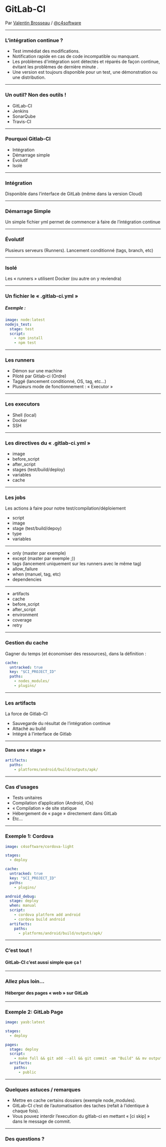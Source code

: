 # GitLab-CI

Par [Valentin Brosseau](https://github.com/c4software) / [@c4software](http://twitter.com/c4software)

---

### L’intégration continue ?

- Test immédiat des modifications. <!-- .element: class="fragment" data-fragment-index="1" -->
- Notification rapide en cas de code incompatible ou manquant. <!-- .element: class="fragment" data-fragment-index="1" -->
- Les problèmes d'intégration sont détectés et réparés de façon continue, évitant les problèmes de dernière minute .<!-- .element: class="fragment" data-fragment-index="1" -->
- Une version est toujours disponible pour un test, une démonstration ou une distribution. <!-- .element: class="fragment" data-fragment-index="1" -->

---

### Un outil? Non des outils !

- GitLab-CI
- Jenkins
- SonarQube
- Travis-CI

---

### Pourquoi Gitlab-CI

- Intégration
- Démarrage simple
- Évolutif
- Isolé

---

### Intégration

Disponible dans l’interface de GitLab (même dans la version Cloud)

---

### Démarrage Simple

Un simple fichier yml permet de commencer à faire de l’intégration continue

---

### Évolutif

Plusieurs serveurs (Runners). Lancement conditionné (tags, branch, etc)

---

### Isolé

Les « runners » utilisent Docker (ou autre on y reviendra)

---

### Un fichier le « .gitlab-ci.yml »

##### Exemple :

```yaml
image: node:latest
nodejs_test:
  stage: test
  script:
    - npm install
    - npm test
```

---

### Les runners

- Démon sur une machine
- Piloté par Gitlab-ci (Ordre)
- Taggé (lancement conditionné, OS, tag, etc…)
- Plusieurs mode de fonctionnement : « Executor »

---

### Les executors

- Shell (local)
- Docker
- SSH

---

### Les directives du « .gitlab-ci.yml »

- image
- before_script
- after_script
- stages (test/build/deploy)
- variables
- cache

---

### Les jobs

Les actions à faire pour notre test/compilation/déploiement

- script
- image
- stage (test/build/depoy)
- type
- variables

---

- only (master par exemple)
- except (master par exemple ;))
- tags (lancement uniquement sur les runners avec le même tag)
- allow_failure
- when (manuel, tag, etc)
- dependencies

---

- artifacts
- cache
- before_script
- after_script
- environment
- coverage
- retry

---

### Gestion du cache

Gagner du temps (et économiser des ressources), dans la définition :

```yaml
cache:
  untracked: true
  key: "$CI_PROJECT_ID"
  paths:
    - nodes_modules/
    - plugins/
```

---

### Les artifacts

La force de Gitlab-CI

- Sauvegarde du résultat de l’intégration continue
- Attaché au build
- Intégré à l’interface de Gitlab

---

#### Dans une « stage »

```yaml
artifacts:
  paths:
    - platforms/android/build/outputs/apk/
```

---

### Cas d’usages

- Tests unitaires
- Compilation d’application (Android, iOs)
- « Compilation » de site statique
- Hébergement de « page » directement dans GitLab
- Etc…

---

### Exemple 1: Cordova

```yaml
image: c4software/cordova-light

stages:
  - deploy

cache:
  untracked: true
  key: "$CI_PROJECT_ID"
  paths:
    - plugins/

android_debug:
  stage: deploy
  when: manual
  script:
    - cordova platform add android
    - cordova build android
  artifacts:
    paths:
      - platforms/android/build/outputs/apk/
```

---

### C’est tout !

#### GitLab-CI c’est aussi simple que ça !

---

### Allez plus loin…

#### Héberger des pages « web » sur GitLab

---

### Exemple 2: GitLab Page

```yaml
image: yasb:latest

stages:
  - deploy

pages:
  stage: deploy
  script:
    - make full && git add --all && git commit -am "Build" && mv output public
  artifacts:
    paths:
      - public
```

---

### Quelques astuces / remarques

- Mettre en cache certains dossiers (exemple node_modules).
- GitLab-CI c’est de l’automatisation des taches (refait à l’identique à chaque fois).
- Vous pouvez interdir l’execution du gitlab-ci en mettant « [ci skip] » dans le message de commit.

---

### Des questions ?
